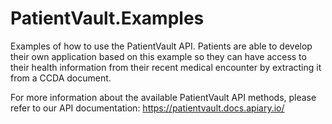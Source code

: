# PatientVault.Examples
Examples of how to use the PatientVault API. Patients are able to develop their own application based on this example so they can have access to their health information from their recent medical encounter by extracting it from a CCDA document.

For more information about the available PatientVault API methods, please refer to our API documentation:
https://patientvault.docs.apiary.io/
